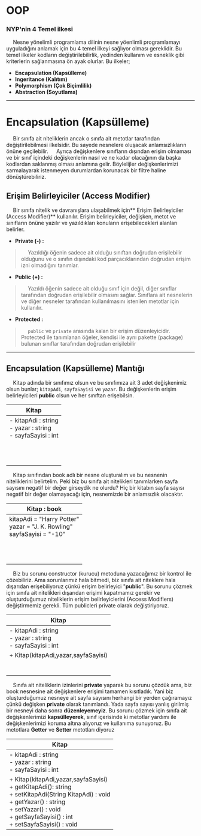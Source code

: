 # OOP

### NYP'nin 4 Temel ilkesi

&emsp; Nesne yönelimli programlama dilinin nesne yöenlimli programlamayı uyguladığını anlamak için bu 4 temel ilkeyi sağlıyor olması gereklidir. Bu temel ilkeler kodların değiştirilebilirlik, yedinden kullanım ve esneklik gibi kriterlerin sağlanmasına ön ayak olurlar. Bu ilkeler;

- **Encapsulation (Kapsülleme)**
- **Ingeritance (Kalıtım)**
- **Polymorphism (Çok Biçimlilik)**
- **Abstraction (Soyutlama)**


------------


# Encapsulation (Kapsülleme)
&emsp; Bir sınıfa ait niteliklerin ancak o sınıfa ait metotlar tarafından değiştirilebilmesi ilkelsidir. Bu sayede nesnelere oluşacak anlamsızlıkların önüne geçilebilir.
&emsp; Ayrıca değişkenlere sınıfların dışından erişim olmaması ve bir sınıf içindeki değişkenlerin nasıl ve ne kadar olacağının da başka kodlardan saklanmış olması anlamına gelir. Böylelijler değişkenlerimizi sarmalayarak istenmeyen durumlardan korunacak bir filtre haline dönüştürebiliriz.

## Erişim Belirleyiciler (Access Modifier)
&emsp; Bir sınıfa nitelik ve davranışlara ulaşabilmek için** Erişim Belirleyiciler (Access Modifier)** kullanılır. Erişim belirleyiciler, değişken, metot ve sınıfların önüne yazılır ve yazıldıkları konuların erişebilecekleri alanları belirler.

- **Private (-) :**
> &emsp; Yazıldığı öğenin sadece ait olduğu sınıftan doğrudan erişilebilir olduğunu ve o sınıfın dışındaki kod parçacıklarından doğrudan erişim izni olmadığını tanımlar.

- **Public (+) :**
> &emsp;  Yazıldı öğenin sadece ait olduğu sınıf için değil, diğer sınıflar tarafından doğrudan erişilebilir olmasını sağlar. Sınıflara ait nesnelerin ve diğer nesneler tarafından kullanılmasını istenilen metotlar için kullanılır.

- **Protected :**
> &emsp;  `public` ve `private` arasında kalan bir erişim düzenleyicidir. Protected ile tanımlanan öğeler, kendisi ile aynı pakette (package) bulunan sınıflar tarafından doğrudan erişilebilir


------------


## Encapsulation (Kapsülleme) Mantığı
&emsp;  Kitap adında bir sınıfımız olsun ve bu sınıfımıza ait 3 adet değişkenimiz olsun bunlar; `kitapAdi`, `sayfaSayisi` ve `yazar`. Bu değişkenlerin erişim belirleyicileri **public** olsun ve her sınıftan erişebilsin.

|<center>Kitap</center>|
| :------------ |
|- kitapAdi : string<br>- yazar : string<br>- sayfaSayisi : int|
|<br><br><br>|

&emsp;  Kitap sınıfından book adlı bir nesne oluşturalım ve bu nesnenin niteliklerini belirtelim. Peki biz bu sınıfa ait nitelikleri tanımlarken sayfa sayısını negatif bir değer girseydik ne olurdu? Hiç bir kitabın sayfa sayısı negatif bir değer olamayacağı için, nesnemizde bir anlamsızlık olacaktır.

|<center>Kitap : book</center>|
| :------------ |
|kitapAdi = "Harry Potter"<br>yazar = "J. K. Rowling"<br>sayfaSayisi = "-10"|
|<br><br><br>|

&emsp;  Biz bu sorunu constructor (kurucu) metoduna yazacağımız bir kontrol ile çözebiliriz. Ama sorunlarımız hala bitmedi, biz sınıfa ait niteklere hala dışarıdan erişebiliyoruz çünkü erişim belirleyici "**public**". Bu sorunu çözmek için sınıfa ait nitelikleri dışarıdan erişimi kapatmamız gerekir ve oluşturduğumuz niteliklerin erişim belirleyiclerini (Access Modifiers) değiştirmemiz gerekli. Tüm publicleri private olarak değiştiriyoruz.

|<center>Kitap</center>|
| :------------ |
| - kitapAdi : string<br>- yazar : string<br>- sayfaSayisi : int |
| + Kitap(kitapAdi,yazar,sayfaSayisi)<br><br><br> |

&emsp;  Sınıfa ait niteliklerin izinlerini **private** yaparak bu sorunu çözdük ama, biz book nesnesine ait değişkenlere erişimi tamamen kısıtladık. Yani biz oluşturduğumuz nesneye ait sayfa sayısını herhangi bir yerden çağıramayız çünkü değişken **private** olarak tanımlandı. Yada sayfa sayısı yanlış girilmiş bir nesneyi daha sonra **düzenleyemeyiz**. Bu sorunu çözmek için sınıfa ait değişkenlerimizi **kapsülleyerek**, sınıf içerisinde ki metotlar yardımı ile değişkenlerimizi koruma altına alıyoruz ve kullanıma sunuyoruz. Bu metotlara **Getter** ve **Setter** metotları diyoruz

|<center>Kitap</center>|
| :------------ |
| - kitapAdi : string<br>- yazar : string<br>- sayfaSayisi : int |
| + Kitap(kitapAdi,yazar,sayfaSayisi)<br> + getKitapAdi(): string<br> + setKitapAdi(String KitapAdi) : void<br> + getYazar() : string<br>+ setYazar() : void<br> + getSayfaSayisi() : int<br>+ setSayfaSayisi() : void  |


